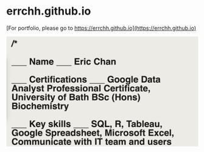 # errchh.github.io

[For portfolio, please go to https://errchh.github.io](https://errchh.github.io)

![screenshot](/assets/images/screenshot.png)